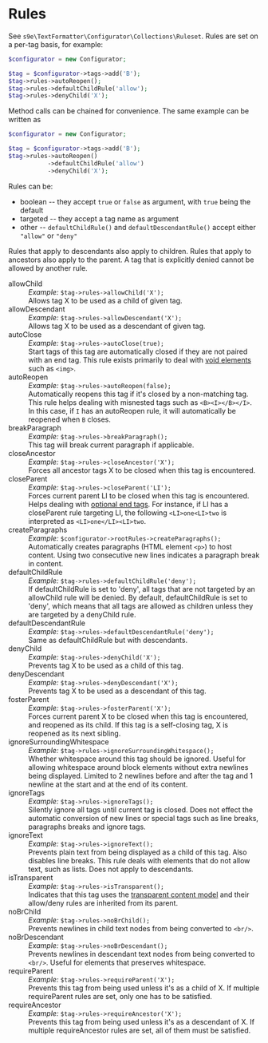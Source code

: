 Rules
=====

See <code>s9e\TextFormatter\Configurator\Collections\Ruleset</code>.
Rules are set on a per-tag basis, for example:

```php
$configurator = new Configurator;

$tag = $configurator->tags->add('B');
$tag->rules->autoReopen();
$tag->rules->defaultChildRule('allow');
$tag->rules->denyChild('X');
```

Method calls can be chained for convenience. The same example can be written as

```php
$configurator = new Configurator;

$tag = $configurator->tags->add('B');
$tag->rules->autoReopen()
           ->defaultChildRule('allow')
           ->denyChild('X');
```

Rules can be:

 * boolean -- they accept <code>true</code> or <code>false</code> as argument, with <code>true</code> being the default
 * targeted -- they accept a tag name as argument
 * other -- <code>defaultChildRule()</code> and <code>defaultDescendantRule()</code> accept either <code>"allow"</code> or <code>"deny"</code>

Rules that apply to descendants also apply to children. Rules that apply to ancestors also apply to the parent. A tag that is explicitly denied cannot be allowed by another rule.

<dl>

<dt>allowChild</dt>
<dd><i>Example:</i> <code>$tag->rules->allowChild('X');</code><br/>
Allows tag X to be used as a child of given tag.</dd>

<dt>allowDescendant</dt>
<dd><i>Example:</i> <code>$tag->rules->allowDescendant('X');</code><br/>
Allows tag X to be used as a descendant of given tag.</dd>

<dt>autoClose</dt>
<dd><i>Example:</i> <code>$tag->rules->autoClose(true);</code><br/>
Start tags of this tag are automatically closed if they are not paired with an end tag. This rule exists primarily to deal with <a href="http://www.w3.org/html/wg/drafts/html/master/single-page.html#void-elements">void elements</a> such as <code>&lt;img&gt;</code>.</dd>

<dt>autoReopen</dt>
<dd><i>Example:</i> <code>$tag->rules->autoReopen(false);</code><br/>
Automatically reopens this tag if it's closed by a non-matching tag. This rule helps dealing with misnested tags such as <code>&lt;B&gt;&lt;I&gt;&lt;/B&gt;&lt;/I&gt;</code>. In this case, if <code>I</code> has an autoReopen rule, it will automatically be reopened when <code>B</code> closes.</dd>

<dt>breakParagraph</dt>
<dd><i>Example:</i> <code>$tag->rules->breakParagraph();</code><br/>
This tag will break current paragraph if applicable.</dd>

<dt>closeAncestor</dt>
<dd><i>Example:</i> <code>$tag->rules->closeAncestor('X');</code><br/>
Forces all ancestor tags X to be closed when this tag is encountered.</dd>

<dt>closeParent</dt>
<dd><i>Example:</i> <code>$tag->rules->closeParent('LI');</code><br/>
Forces current parent LI to be closed when this tag is encountered. Helps dealing with <a href="http://www.w3.org/html/wg/drafts/html/master/single-page.html#optional-tags">optional end tags</a>. For instance, if LI has a closeParent rule targeting LI, the following <code>&lt;LI&gt;one&lt;LI&gt;two</code> is interpreted as <code>&lt;LI&gt;one&lt;/LI&gt;&lt;LI&gt;two</code>.</dd>

<dt>createParagraphs</dt>
<dd><i>Example:</i> <code>$configurator->rootRules->createParagraphs();</code><br/>
Automatically creates paragraphs (HTML element <code>&lt;p&gt;</code>) to host content. Using two consecutive new lines indicates a paragraph break in content.</dd>

<dt>defaultChildRule</dt>
<dd><i>Example:</i> <code>$tag->rules->defaultChildRule('deny');</code><br/>
If defaultChildRule is set to 'deny', all tags that are not targeted by an allowChild rule will be denied. By default, defaultChildRule is set to 'deny', which means that all tags are allowed as children unless they are targeted by a denyChild rule. </dd>

<dt>defaultDescendantRule</dt>
<dd><i>Example:</i> <code>$tag->rules->defaultDescendantRule('deny');</code><br/>
Same as defaultChildRule but with descendants.</dd>

<dt>denyChild</dt>
<dd><i>Example:</i> <code>$tag->rules->denyChild('X');</code><br/>
Prevents tag X to be used as a child of this tag.</dd>

<dt>denyDescendant</dt>
<dd><i>Example:</i> <code>$tag->rules->denyDescendant('X');</code><br/>
Prevents tag X to be used as a descendant of this tag.</dd>

<dt>fosterParent</dt>
<dd><i>Example:</i> <code>$tag->rules->fosterParent('X');</code><br/>
Forces current parent X to be closed when this tag is encountered, and reopened as its child. If this tag is a self-closing tag, X is reopened as its next sibling.</dd>

<dt>ignoreSurroundingWhitespace</dt>
<dd><i>Example:</i> <code>$tag->rules->ignoreSurroundingWhitespace();</code><br/>
Whether whitespace around this tag should be ignored. Useful for allowing whitespace around block elements without extra newlines being displayed. Limited to 2 newlines before and after the tag and 1 newline at the start and at the end of its content.</dd>

<dt>ignoreTags</dt>
<dd><i>Example:</i> <code>$tag->rules->ignoreTags();</code><br/>
Silently ignore all tags until current tag is closed. Does not effect the automatic conversion of new lines or special tags such as line breaks, paragraphs breaks and ignore tags.</dd>

<dt>ignoreText</dt>
<dd><i>Example:</i> <code>$tag->rules->ignoreText();</code><br/>
Prevents plain text from being displayed as a child of this tag. Also disables line breaks. This rule deals with elements that do not allow text, such as lists. Does not apply to descendants.</dd>

<dt>isTransparent</dt>
<dd><i>Example:</i> <code>$tag->rules->isTransparent();</code><br/>
Indicates that this tag uses the <a href="http://www.w3.org/html/wg/drafts/html/master/single-page.html#transparent-content-models">transparent content model</a> and their allow/deny rules are inherited from its parent.</dd>

<dt>noBrChild</dt>
<dd><i>Example:</i> <code>$tag->rules->noBrChild();</code><br/>
Prevents newlines in child text nodes from being converted to <code>&lt;br/&gt;</code>.</dd>

<dt>noBrDescendant</dt>
<dd><i>Example:</i> <code>$tag->rules->noBrDescendant();</code><br/>
Prevents newlines in descendant text nodes from being converted to <code>&lt;br/&gt;</code>. Useful for elements that preserves whitespace.</dd>

<dt>requireParent</dt>
<dd><i>Example:</i> <code>$tag->rules->requireParent('X');</code><br/>
Prevents this tag from being used unless it's as a child of X. If multiple requireParent rules are set, only one has to be satisfied.</dd>

<dt>requireAncestor</dt>
<dd><i>Example:</i> <code>$tag->rules->requireAncestor('X');</code><br/>
Prevents this tag from being used unless it's as a descendant of X. If multiple requireAncestor rules are set, all of them must be satisfied.</dd>

</dl>